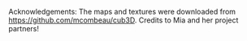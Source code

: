Acknowledgements:
The maps and textures were downloaded from https://github.com/mcombeau/cub3D. Credits to Mia and her project partners!